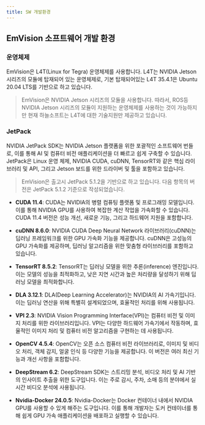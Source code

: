 ```yaml
---
title: SW 개발환경
---
```


## EmVision 소프트웨어 개발 환경

### 운영체제

EmVision은 L4T(Linux for Tegra) 운영체제를 사용합니다. L4T는 NVIDIA Jetson 시리즈의 모듈에 탑재되어 있는 운영체제로, 기본 탑재되어있는 L4T 35.4.1은 Ubuntu 20.04 LTS를 기반으로 하고 있습니다.

> EmVision은 NVIDIA Jetson 시리즈의 모듈을 사용합니다. 따라서, ROS등 NVIDIA Jetson 시리즈의 모듈이 지원하는 운영체제를 사용하는 것이 가능하지만 현재 하늘소프트는 L4T에 대한 기술지원만 제공하고 있습니다.

### JetPack

NVIDIA JetPack SDK는 NVIDIA Jetson 플랫폼을 위한 포괄적인 소프트웨어 번들로, 이를 통해 AI 및 컴퓨터 비전 애플리케이션을 더 빠르고 쉽게 구축할 수 있습니다. JetPack은 Linux 운영 체제, NVIDIA CUDA, cuDNN, TensorRT와 같은 핵심 라이브러리 및 API, 그리고 Jetson 보드를 위한 드라이버 및 툴을 포함하고 있습니다.

> EmVision은 출고시 JetPack 5.1.2을 기반으로 하고 있습니다. 다음 항목의 버전은 JetPack 5.1.2 기준으로 작성되었습니다.

- **CUDA 11.4**: CUDA는 NVIDIA의 병렬 컴퓨팅 플랫폼 및 프로그래밍 모델입니다. 이를 통해 NVIDIA GPU를 사용하여 복잡한 계산 작업을 가속화할 수 있습니다. CUDA 11.4 버전은 성능 개선, 새로운 기능, 그리고 하드웨어 지원을 포함합니다.

- **cuDNN 8.6.0**: NVIDIA CUDA Deep Neural Network 라이브러리(cuDNN)는 딥러닝 프레임워크를 위한 GPU 가속화 기능을 제공합니다. cuDNN은 고성능의 GPU 가속화를 제공하며, 딥러닝 알고리즘을 위한 맞춤형 라이브러리를 포함하고 있습니다.

- **TensorRT 8.5.2**: TensorRT는 딥러닝 모델을 위한 추론(inference) 엔진입니다. 이는 모델의 성능을 최적화하고, 낮은 지연 시간과 높은 처리량을 달성하기 위해 딥러닝 모델을 최적화합니다.

- **DLA 3.12.1**: DLA(Deep Learning Accelerator)는 NVIDIA의 AI 가속기입니다. 이는 딥러닝 연산을 위해 특별히 설계되었으며, 효율적인 처리를 위해 사용됩니다.

- **VPI 2.3**: NVIDIA Vision Programming Interface(VPI)는 컴퓨터 비전 및 이미지 처리를 위한 라이브러리입니다. VPI는 다양한 하드웨어 가속기에서 작동하며, 효율적인 이미지 처리 및 컴퓨터 비전 알고리즘을 구현하는 데 사용됩니다.

- **OpenCV 4.5.4**: OpenCV는 오픈 소스 컴퓨터 비전 라이브러리로, 이미지 및 비디오 처리, 객체 감지, 얼굴 인식 등 다양한 기능을 제공합니다. 이 버전은 여러 최신 기능과 개선 사항을 포함합니다.

- **DeepStream 6.2**: DeepStream SDK는 스트리밍 분석, 비디오 처리 및 AI 기반의 인사이트 추출을 위한 도구입니다. 이는 주로 감시, 주차, 소매 등의 분야에서 실시간 비디오 분석에 사용됩니다.

- **Nvidia-Docker 24.0.5**: Nvidia-Docker는 Docker 컨테이너 내에서 NVIDIA GPU를 사용할 수 있게 해주는 도구입니다. 이를 통해 개발자는 도커 컨테이너를 통해 쉽게 GPU 가속 애플리케이션을 배포하고 실행할 수 있습니다.
